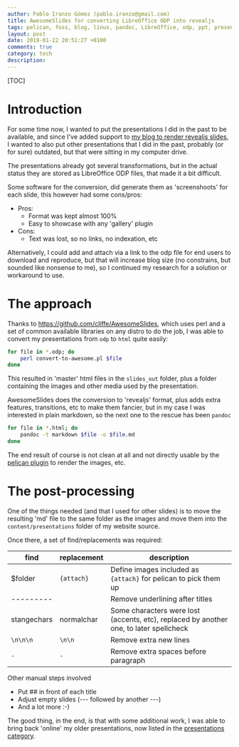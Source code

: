 ```yaml
---
author: Pablo Iranzo Gómez (pablo.iranzo@gmail.com)
title: AwesomeSlides for converting LibreOffice ODP into revealjs
tags: pelican, foss, blog, linux, pandoc, LibreOffice, odp, ppt, presentations
layout: post
date: 2019-01-22 20:51:27 +0100
comments: true
category: tech
description:
---
```


[TOC]

# Introduction

For some time now, I wanted to put the presentations I did in the past to be available, and since I've added support to [my blog to render revealjs slides]({filename}2019-01-20-pelican-revealjs.md), I wanted to also put other presentations that I did in the past, probably (or for sure) outdated, but that were sitting in my computer drive.

The presentations already got several transformations, but in the actual status they are stored as LibreOffice ODP files, that made it a bit difficult.

Some software for the conversion, did generate them as 'screenshoots' for each slide, this however had some cons/pros:

- Pros:
    - Format was kept almost 100%
    - Easy to showcase with any 'gallery' plugin
- Cons:
    - Text was lost, so no links, no indexation, etc

Alternatively, I could add and attach via a link to the odp file for end users to download and reproduce, but that will increase blog size (no constrains, but sounded like nonsense to me), so I continued my research for a solution or workaround to use.

# The approach

Thanks to <https://github.com/cliffe/AwesomeSlides>, which uses perl and a set of common available libraries on any distro to do the job, I was able to convert my presentations from `odp` to `html` quite easily:

~~~sh
for file in *.odp; do
    perl convert-to-awesome.pl $file
done
~~~

This resulted in 'master' html files in the `slides_out` folder, plus a folder containing the images and other media used by the presentation.

AwesomeSlides does the conversion to 'revealjs' format, plus adds extra features, transitions, etc to make them fancier, but in my case I was interested in plain markdown, so the next one to the rescue has been `pandoc`

~~~sh
for file in *.html; do
    pandoc -t markdown $file -o $file.md
done
~~~

The end result of course is not clean at all and not directly usable by the [pelican plugin](http://github.com/iranzo/pelican-revealmd/) to render the images, etc.

# The post-processing

One of the things needed (and that I used for other slides) is to move the resulting 'md' file to the same folder as the images and move them into the `content/presentations` folder of my website source.

Once there, a set of find/replacements was required:

| find | replacement | description |
| - | - | - |
| $folder | `{attach}` | Define images included as `{attach}` for pelican to pick them up |
| --------- | | Remove underlining after titles |
| stangechars | normalchar | Some characters were lost (accents, etc), replaced by another one, to later spellcheck |
| `\n\n\n` | `\n\n` | Remove extra new lines |
| `-⠀⠀⠀⠀⠀`| `-⠀` | Remove extra spaces before paragraph |

Other manual steps involved

- Put ## in front of each title
- Adjust empty slides (--- followed by another ---)
- And a lot more :-)

The good thing, in the end, is that with some additional work, I was able to bring back 'online' my older presentations, now listed in the [presentations category]({category}presentations).

